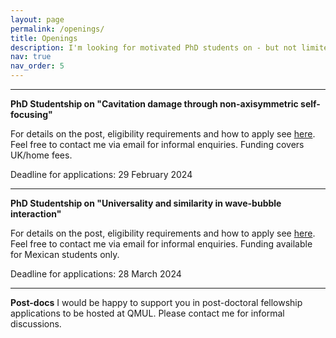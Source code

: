 ```yaml
---
layout: page
permalink: /openings/
title: Openings
description: I'm looking for motivated PhD students on - but not limited to - the research areas discussed <a href='/research'>here</a>. Interested candidates should email me with a CV and a short cover letter.
nav: true
nav_order: 5
---
```


---
**PhD Studentship on "Cavitation damage through non-axisymmetric self-focusing"**

For details on the post, eligibility requirements and how to apply see [here](https://www.sems.qmul.ac.uk/research/studentships/571/cavitation-damage-through-non-axisymmetric-self-focusing). Feel free to contact me via email for informal enquiries. Funding covers UK/home fees.

Deadline for applications: 29 February 2024

---
**PhD Studentship on "Universality and similarity in wave-bubble interaction"**

For details on the post, eligibility requirements and how to apply see [here](https://www.sems.qmul.ac.uk/research/studentships/572/universality-and-similarity-in-wave-bubble-interaction). Feel free to contact me via email for informal enquiries. Funding available for Mexican students only.

Deadline for applications: 28 March 2024

---
**Post-docs** I would be happy to support you in post-doctoral fellowship applications to be hosted at QMUL. Please contact me for informal discussions.
